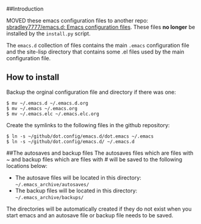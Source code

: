 
##Introduction

MOVED these emacs configuration files to another repo: [sbradley7777/emacs.d: Emacs configuration files](https://github.com/sbradley7777/emacs.d). These files **no longer** be installed by the `install.py` script.


The `emacs.d` collection of files contains the main `.emacs` configuration file and the site-lisp directory that contains some .el files used by the main configuration file.

## How to install
Backup the orginal configuration file and directory if there was one:
~~~
$ mv ~/.emacs.d ~/.emacs.d.org
$ mv ~/.emacs ~/.emacs.org
$ mv ~/.emacs.elc ~/.emacs.elc.org
~~~

Create the symlinks to the following files in the github repository:
~~~
$ ln -s ~/github/dot.config/emacs.d/dot.emacs ~/.emacs
$ ln -s ~/github/dot.config/emacs.d/ ~/.emacs.d
~~~

##The autosaves and backup files
The autosaves files which are files with *~* and backup files which are files with *#* will be saved to the following locations below:

* The autosave files will be located in this directory: `~/.emacs_archive/autosaves/`
* The backup files will be located in this directory: `~/.emacs_archive/backups/`

The directories will be automatically created if they do not exist when you start emacs and an autosave file or backup file needs to be saved.


